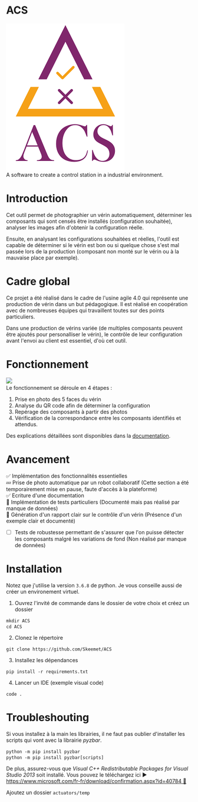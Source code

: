 # ACS  
![](doc/img/acs_logo_small.png)  
A software to create a control station in a industrial environment.

# Introduction
 Cet outil permet de photographier un vérin automatiquement, déterminer les composants qui sont censés être installés (configuration souhaitée), analyser les images afin d'obtenir la configuration réelle.  
 
 Ensuite, en analysant les configurations souhaitées et réelles, l'outil est capable de déterminer si le vérin est bon ou si quelque chose s'est mal passée lors de la production (composant non monté sur le vérin ou à la mauvaise place par exemple). 

# Cadre global
Ce projet a été réalisé dans le cadre de l'usine agile 4.0 qui représente une production de vérin dans un but pédagogique. Il est réalisé en coopération avec de nombreuses équipes qui travaillent toutes sur des points particuliers.  

Dans une production de vérins variée (de multiples composants peuvent être ajoutés pour personalliser le vérin), le contrôle de leur configuration avant l'envoi au client est essentiel, d'où cet outil.


# Fonctionnement
![](doc/img/step.png)  
Le fonctionnement se déroule en 4 étapes : 
1. Prise en photo des 5 faces du vérin
2. Analyse du QR code afin de déterminer la configuration
3. Repérage des composants à partir des photos
4. Vérification de la correspondance entre les composants identifiés et attendus.


Des explications détaillées sont disponibles dans la [documentation](doc/intro.md).

# Avancement  
:white_check_mark: Implémentation des fonctionnalités essentielles  
:zzz: Prise de photo automatique par un robot collaboratif (Cette section a été temporairement mise en pause, faute d'accès à la plateforme)  
:white_check_mark: Ecriture d'une documentation  
:memo: Implémentation de tests particuliers (Documenté mais pas réalisé par manque de données)  
:memo: Génération d'un rapport clair sur le contrôle d'un vérin (Présence d'un exemple clair et documenté)  
- [ ] Tests de robustesse permettant de s'assurer que l'on puisse détecter les composants malgré les variations de fond (Non réalisé par manque de données)  

# Installation
Notez que j'utilise la version `3.6.8` de python. Je vous conseille aussi de créer un environement virtuel. 

1. Ouvrez l'invité de commande dans le dossier de votre choix et créez un dossier
```
mkdir ACS
cd ACS
```

2. Clonez le répertoire 
```
git clone https://github.com/Skeemet/ACS
```

3. Installez les dépendances
```
pip install -r requirements.txt
```
4. Lancer un IDE (exemple visual code)
```
code .
```


# Troubleshouting
Si vous installez à la main les librairies, il ne faut pas oublier d'installer les scripts qui vont avec la librairie _pyzbar_.
```
python -m pip install pyzbar
python -m pip install pyzbar[scripts]
```

De plus, assurez-vous que _Visual C++ Redistributable Packages for Visual Studio 2013_ soit installé. Vous pouvez le téléchargez ici :arrow_forward: [https://www.microsoft.com/fr-fr/download/confirmation.aspx?id=40784 :link:](https://www.microsoft.com/fr-fr/download/confirmation.aspx?id=40784)  

Ajoutez un dossier `actuators/temp`
